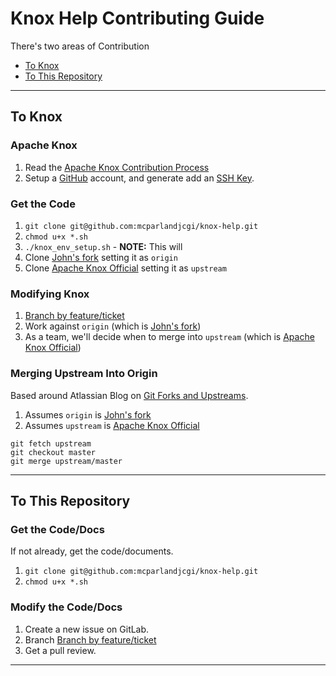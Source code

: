 # Knox Help Contributing Guide

There's two areas of Contribution

 * [To Knox](#ToKnox)
 * [To This Repository](#ToThisRepository)

---

## To Knox

### Apache Knox
 1. Read the [Apache Knox Contribution Process](https://cwiki.apache.org/confluence/display/KNOX/Contribution+Process)
 2. Setup a [GitHub](https://github.com) account, and generate add an [SSH Key](https://help.github.com/articles/generating-an-ssh-key/).

### Get the Code
 1. `git clone git@github.com:mcparlandjcgi/knox-help.git`
 2. `chmod u+x *.sh`
 3. `./knox_env_setup.sh` - **NOTE:** This will
   1. Clone [John's fork](https://github.com/mcparlandjcgi/knox) setting it as  `origin`
   2. Clone [Apache Knox Official](git@github.com:apache/knox.git) setting it as `upstream`

### Modifying Knox
 1. [Branch by feature/ticket](https://www.atlassian.com/git/tutorials/comparing-workflows/feature-branch-workflow)
 2. Work against `origin` (which is [John's fork](https://github.com/mcparlandjcgi/knox))
 3. As a team, we'll decide when to merge into `upstream` (which is [Apache Knox Official](git@github.com:apache/knox.git))

### Merging Upstream Into Origin
Based around Atlassian Blog on [Git Forks and Upstreams](http://blogs.atlassian.com/2013/07/git-upstreams-forks/).
 1. Assumes `origin` is [John's fork](https://github.com/mcparlandjcgi/knox)
 1. Assumes `upstream` is [Apache Knox Official](git@github.com:apache/knox.git)
```
git fetch upstream
git checkout master
git merge upstream/master
```

---

## To This Repository

### Get the Code/Docs
If not already, get the code/documents.

 1. `git clone git@github.com:mcparlandjcgi/knox-help.git`
 2. `chmod u+x *.sh`

### Modify the Code/Docs
 1. Create a new issue on GitLab.
 2. Branch [Branch by feature/ticket](https://www.atlassian.com/git/tutorials/comparing-workflows/feature-branch-workflow)
 3. Get a pull review.

---
